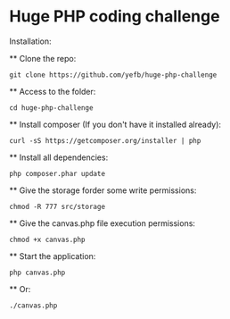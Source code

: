 Huge PHP coding challenge
==================

Installation:

** Clone the repo:
```
git clone https://github.com/yefb/huge-php-challenge
```

** Access to the folder:
```
cd huge-php-challenge
```

** Install composer (If you don't have it installed already):
```
curl -sS https://getcomposer.org/installer | php
```

** Install all dependencies:
```
php composer.phar update
```

** Give the storage forder some write permissions:
```
chmod -R 777 src/storage
```

** Give the canvas.php file execution permissions:
```
chmod +x canvas.php
```

** Start the application:
```
php canvas.php
```

** Or:
```
./canvas.php
```
